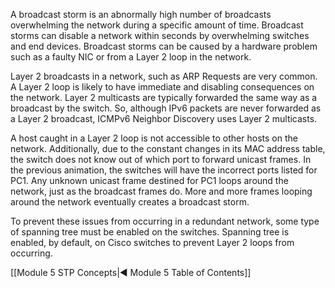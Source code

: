 A broadcast storm is an abnormally high number of broadcasts overwhelming the network during a specific amount of time. Broadcast storms can disable a network within seconds by overwhelming switches and end devices. Broadcast storms can be caused by a hardware problem such as a faulty NIC or from a Layer 2 loop in the network.

Layer 2 broadcasts in a network, such as ARP Requests are very common. A Layer 2 loop is likely to have immediate and disabling consequences on the network. Layer 2 multicasts are typically forwarded the same way as a broadcast by the switch. So, although IPv6 packets are never forwarded as a Layer 2 broadcast, ICMPv6 Neighbor Discovery uses Layer 2 multicasts.


A host caught in a Layer 2 loop is not accessible to other hosts on the network. Additionally, due to the constant changes in its MAC address table, the switch does not know out of which port to forward unicast frames. In the previous animation, the switches will have the incorrect ports listed for PC1. Any unknown unicast frame destined for PC1 loops around the network, just as the broadcast frames do. More and more frames looping around the network eventually creates a broadcast storm.

To prevent these issues from occurring in a redundant network, some type of spanning tree must be enabled on the switches. Spanning tree is enabled, by default, on Cisco switches to prevent Layer 2 loops from occurring.

[[Module 5 STP Concepts|◀ Module 5 Table of Contents]]